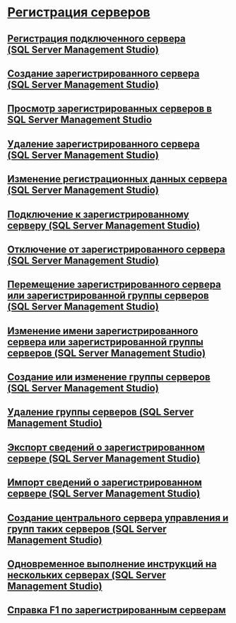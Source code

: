 # [Регистрация серверов](register-servers.md)  
## [Регистрация подключенного сервера (SQL Server Management Studio)](register-a-connected-server-sql-server-management-studio.md)  
## [Создание зарегистрированного сервера (SQL Server Management Studio)](create-a-new-registered-server-sql-server-management-studio.md)  
## [Просмотр зарегистрированных серверов в SQL Server Management Studio](view-registered-servers-in-sql-server-management-studio.md)  
## [Удаление зарегистрированного сервера (SQL Server Management Studio)](remove-a-registered-server-sql-server-management-studio.md)  
## [Изменение регистрационных данных сервера (SQL Server Management Studio)](change-a-server-s-registration-sql-server-management-studio.md)  
## [Подключение к зарегистрированному серверу (SQL Server Management Studio)](connect-to-a-registered-server-sql-server-management-studio.md)  
## [Отключение от зарегистрированного сервера (SQL Server Management Studio)](disconnect-from-a-registered-server-sql-server-management-studio.md)  
## [Перемещение зарегистрированного сервера или зарегистрированной группы серверов (SQL Server Management Studio)](move-a-registered-server-or-registered-server-group.md)  
## [Изменение имени зарегистрированного сервера или зарегистрированной группы серверов (SQL Server Management Studio)](change-the-name-of-registered-server-or-registered-server-group.md)  
## [Создание или изменение группы серверов (SQL Server Management Studio)](create-or-edit-a-server-group-sql-server-management-studio.md)  
## [Удаление группы серверов (SQL Server Management Studio)](remove-a-server-group-sql-server-management-studio.md)  
## [Экспорт сведений о зарегистрированном сервере (SQL Server Management Studio)](export-registered-server-information-sql-server-management-studio.md)  
## [Импорт сведений о зарегистрированном сервере (SQL Server Management Studio)](import-registered-server-information-sql-server-management-studio.md)  
## [Создание центрального сервера управления и групп таких серверов (SQL Server Management Studio)](create-a-central-management-server-and-server-group.md)  
## [Одновременное выполнение инструкций на нескольких серверах (SQL Server Management Studio)](execute-statements-against-multiple-servers-simultaneously.md)  
## [Справка F1 по зарегистрированным серверам](registered-servers-f1-help.md)  

